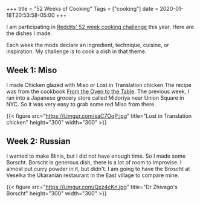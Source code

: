 +++
title = "52 Weeks of Cooking"
Tags = ["cooking"]
date = 2020-01-18T20:53:58-05:00
+++

I am participating in [Reddits' 52 week cooking challenge](https://www.reddit.com/r/52weeksofcooking/comments/e9oxx0/2020_weekly_challenge_list/)
 this year. Here are the dishes I made.

Each week the mods declare an ingredient, technique, cuisine, or inspiration. My challenge is to cook a dish in that theme.

## Week 1: Miso

I made Chicken glazed with Miso or Lost in Translation chicken The recipe was from the cookbook [From the Oven to the Table](https://www.amazon.com/Oven-Table-Diana-Henry/dp/1784726095).
The previous week, I ran into a Japanese grocery store called Midoriya  near Union Square in NYC. So it was very easy to grab some red Miso from there.

{{< figure src="https://i.imgur.com/saC7OqP.jpg" title="Lost in Translation chicken" height="300" width="300" >}}

## Week 2: Russian

I wanted to make Blinis, but I did not have enough time. So I made some Borscht. Borscht is generous dish, there is a lot of room to improvise.
I almost put curry powder in it, but didn't. I am going to have the Broscht at Veselka the Ukaranian restaurant in the East village to compare mine.

{{< figure src="https://i.imgur.com/Qxz4cKn.jpg" title="Dr Zhivago's Borscht" height="300" width="300" >}}
